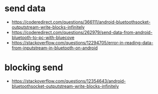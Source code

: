 # send data
- https://coderedirect.com/questions/366111/android-bluetoothsocket-outputstream-write-blocks-infinitely
- https://coderedirect.com/questions/262979/send-data-from-android-bluetooth-to-pc-with-bluecove
- https://stackoverflow.com/questions/12294705/error-in-reading-data-from-inputstream-in-bluetooth-on-android


# blocking send

- https://stackoverflow.com/questions/12354643/android-bluetoothsocket-outputstream-write-blocks-infinitely